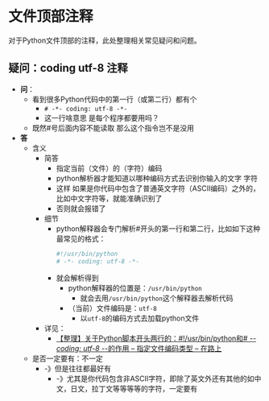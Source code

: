 # 文件顶部注释

对于Python文件顶部的注释，此处整理相关常见疑问和问题。

## 疑问：coding utf-8 注释

* **问**：
  * 看到很多Python代码中的第一行（或第二行）都有个
    * `# -*- coding: utf-8 -*-`
    * 这一行啥意思 是每个程序都要用吗？
  * 既然#号后面内容不能读取 那么这个指令岂不是没用
* **答**
  * 含义
      * 简答
          * 指定当前（文件）的（字符）编码
          * python解析器才能知道以哪种编码方式去识别你输入的文字 字符
          * 这样 如果是你代码中包含了普通英文字符（ASCII编码）之外的，比如中文字符等，就能准确识别了
          * 否则就会报错了
       * 细节
          * python解释器会专门解析#开头的第一行和第二行，比如如下这种最常见的格式：
            ```python
            #!/usr/bin/python
            # -*- coding: utf-8 -*-
            ```
          * 就会解析得到
            * python解释器的位置是：`/usr/bin/python`
                *  就会去用`/usr/bin/python`这个解释器去解析代码
            * （当前）文件编码是：`utf-8`
                *  以`utf-8`的编码方式去加载python文件
      * 详见：
          * [【整理】关于Python脚本开头两行的：#!/usr/bin/python和# -*- coding: utf-8 -*-的作用 – 指定文件编码类型 – 在路上](https://www.crifan.com/python_head_meaning_for_usr_bin_python_coding_utf-8/)
  * 是否一定要有：不一定
      * -》但是往往都最好有
          * -》尤其是你代码包含非ASCII字符，即除了英文外还有其他的如中文，日文，拉丁文等等等等的字符，一定要有
